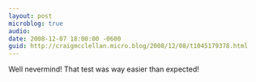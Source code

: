 ```yaml
---
layout: post
microblog: true
audio: 
date: 2008-12-07 18:00:00 -0600
guid: http://craigmcclellan.micro.blog/2008/12/08/t1045179378.html
---
```

Well nevermind!  That test was way easier than expected!
